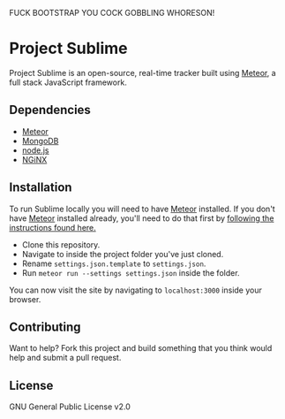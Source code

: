 FUCK BOOTSTRAP YOU COCK GOBBLING WHORESON!

Project Sublime
===============

Project Sublime is an open-source, real-time tracker built using [Meteor](https://www.meteor.com/ "Meteor"), a full stack JavaScript framework.  


Dependencies
------------

* [Meteor](https://www.meteor.com/ "Meteor")
* [MongoDB](https://www.mongodb.org/ "MongoDB")
* [node.js](https://nodejs.org/ "node.js")
* [NGiNX](https://www.nginx.org/ "NGiNX")

Installation
------------

To run Sublime locally you will need to have [Meteor](https://www.meteor.com/ "Meteor") installed.  If you don't have [Meteor](https://www.meteor.com/ "Meteor") installed already, you'll need to do that first by [following the instructions found here.](https://www.meteor.com/install "Meteor Installation")

* Clone this repository.
* Navigate to inside the project folder you've just cloned.
* Rename `settings.json.template` to `settings.json`.
* Run `meteor run --settings settings.json` inside the folder.

You can now visit the site by navigating to `localhost:3000` inside your browser.

Contributing
------------

Want to help?  Fork this project and build something that you think would help and submit a pull request.  

License
-------
GNU General Public License v2.0
